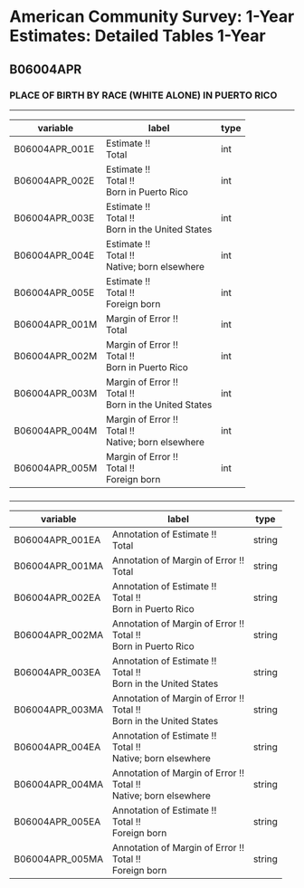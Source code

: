 # American Community Survey: 1-Year Estimates: Detailed Tables 1-Year

## B06004APR

### PLACE OF BIRTH BY RACE (WHITE ALONE) IN PUERTO RICO

___

| variable | label | type |
| ----- | ----- | ----- |
| B06004APR_001E | Estimate !!<br>Total | int |
| B06004APR_002E | Estimate !!<br>Total !!<br>Born in Puerto Rico | int |
| B06004APR_003E | Estimate !!<br>Total !!<br>Born in the United States | int |
| B06004APR_004E | Estimate !!<br>Total !!<br>Native; born elsewhere | int |
| B06004APR_005E | Estimate !!<br>Total !!<br>Foreign born | int |
| B06004APR_001M | Margin of Error !!<br>Total | int |
| B06004APR_002M | Margin of Error !!<br>Total !!<br>Born in Puerto Rico | int |
| B06004APR_003M | Margin of Error !!<br>Total !!<br>Born in the United States | int |
| B06004APR_004M | Margin of Error !!<br>Total !!<br>Native; born elsewhere | int |
| B06004APR_005M | Margin of Error !!<br>Total !!<br>Foreign born | int |
### 

___

| variable | label | type |
| ----- | ----- | ----- |
| B06004APR_001EA | Annotation of Estimate !!<br>Total | string |
| B06004APR_001MA | Annotation of Margin of Error !!<br>Total | string |
| B06004APR_002EA | Annotation of Estimate !!<br>Total !!<br>Born in Puerto Rico | string |
| B06004APR_002MA | Annotation of Margin of Error !!<br>Total !!<br>Born in Puerto Rico | string |
| B06004APR_003EA | Annotation of Estimate !!<br>Total !!<br>Born in the United States | string |
| B06004APR_003MA | Annotation of Margin of Error !!<br>Total !!<br>Born in the United States | string |
| B06004APR_004EA | Annotation of Estimate !!<br>Total !!<br>Native; born elsewhere | string |
| B06004APR_004MA | Annotation of Margin of Error !!<br>Total !!<br>Native; born elsewhere | string |
| B06004APR_005EA | Annotation of Estimate !!<br>Total !!<br>Foreign born | string |
| B06004APR_005MA | Annotation of Margin of Error !!<br>Total !!<br>Foreign born | string |

